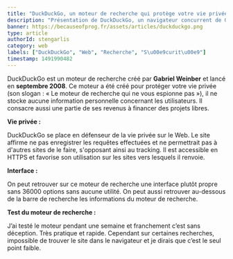 ```yaml
---
title: "DuckDuckGo, un moteur de recherche qui protège votre vie privée."
description: "Présentation de DuckDuckGo, un navigateur concurrent de Google qui prône la vie privée de ses utilisateurs."
banner: https://becauseofprog.fr/assets/articles/duckduckgo.png
type: article
authorId: stengarlis
category: web
labels: ["DuckDuckGo", "Web", "Recherche", "S\u00e9curit\u00e9"]
timestamp: 1491990482
---
```


 DuckDuckGo est un moteur de recherche créé par **Gabriel Weinber** et lancé en **septembre 2008**. Ce moteur a été créé pour protéger votre vie privée (son slogan : « Le moteur de recherche qui ne vous espionne pas »), il ne stocke aucune information personnelle concernant les utilisateurs. Il consacre aussi une partie de ses revenus à financer des projets libres.

  

 **Vie privée :**

 DuckDuckGo se place en défenseur de la vie privée sur le Web. Le site affirme ne pas enregistrer les requêtes effectuées et ne permettrait pas à d'autres sites de le faire, s'opposant ainsi au tracking. Il est accessible en HTTPS et favorise son utilisation sur les sites vers lesquels il renvoie.

  

 **Interface :**

 On peut retrouver sur ce moteur de recherche une interface plutôt propre sans 36000 options sans aucune utilité. On peut aussi retrouver au-dessous de la barre de recherche les informations du moteur de recherche.


 **Test du moteur de recherche :**

 J’ai testé le moteur pendant une semaine et franchement c’est sans déception. Très pratique et rapide. Cependant sur certaines recherches, impossible de trouver le site dans le navigateur et je dirais que c’est le seul point faible.
